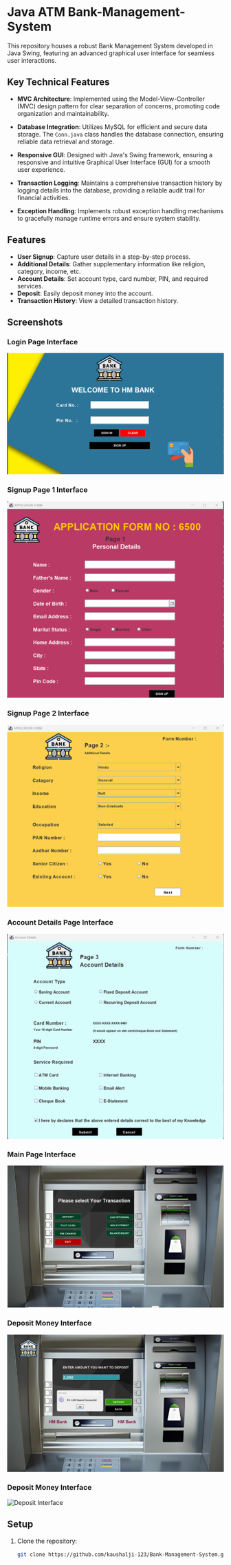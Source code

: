 # Java ATM Bank-Management-System

This repository houses a robust Bank Management System developed in Java Swing, featuring an advanced graphical user interface for seamless user interactions.

## Key Technical Features

- **MVC Architecture**: Implemented using the Model-View-Controller (MVC) design pattern for clear separation of concerns, promoting code organization and maintainability.

- **Database Integration**: Utilizes MySQL for efficient and secure data storage. The `Conn.java` class handles the database connection, ensuring reliable data retrieval and storage.

- **Responsive GUI**: Designed with Java's Swing framework, ensuring a responsive and intuitive Graphical User Interface (GUI) for a smooth user experience.

- **Transaction Logging**: Maintains a comprehensive transaction history by logging details into the database, providing a reliable audit trail for financial activities.
  
- **Exception Handling**: Implements robust exception handling mechanisms to gracefully manage runtime errors and ensure system stability.


## Features

- **User Signup**: Capture user details in a step-by-step process.
- **Additional Details**: Gather supplementary information like religion, category, income, etc.
- **Account Details**: Set account type, card number, PIN, and required services.
- **Deposit**: Easily deposit money into the account.
- **Transaction History**: View a detailed transaction history.

## Screenshots
### Login Page Interface 
![Login Page ](/src/image/login.png)
### Signup Page 1 Interface 
![Signup Page 1](/src/image/signup1.png)

### Signup Page 2 Interface 
![Signup Page 2](/src/image/signup2.png)

### Account Details Page Interface 
![Account Details](/src/image/signup3.png)

### Main Page Interface 
![Account Details](/src/image/mainScreen.png)

### Deposit Money Interface
![Deposit Interface](/src/image/deposit.png)

### Deposit Money Interface
![Deposit Interface](/src/image/deposit.pn)



## Setup

1. Clone the repository:
   ```bash
   git clone https://github.com/kaushalji-123/Bank-Management-System.git


